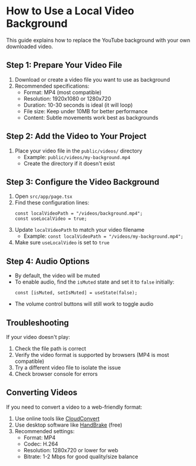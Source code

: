 # How to Use a Local Video Background

This guide explains how to replace the YouTube background with your own downloaded video.

## Step 1: Prepare Your Video File

1. Download or create a video file you want to use as background
2. Recommended specifications:
   - Format: MP4 (most compatible)
   - Resolution: 1920x1080 or 1280x720
   - Duration: 10-30 seconds is ideal (it will loop)
   - File size: Keep under 10MB for better performance
   - Content: Subtle movements work best as backgrounds

## Step 2: Add the Video to Your Project

1. Place your video file in the `public/videos/` directory
   - Example: `public/videos/my-background.mp4`
   - Create the directory if it doesn't exist

## Step 3: Configure the Video Background

1. Open `src/app/page.tsx`
2. Find these configuration lines:
   ```tsx
   const localVideoPath = "/videos/background.mp4";
   const useLocalVideo = true;
   ```
3. Update `localVideoPath` to match your video filename
   - Example: `const localVideoPath = "/videos/my-background.mp4";`
4. Make sure `useLocalVideo` is set to `true`

## Step 4: Audio Options

- By default, the video will be muted
- To enable audio, find the `isMuted` state and set it to `false` initially:
  ```tsx
  const [isMuted, setIsMuted] = useState(false);
  ```
- The volume control buttons will still work to toggle audio

## Troubleshooting

If your video doesn't play:

1. Check the file path is correct
2. Verify the video format is supported by browsers (MP4 is most compatible)
3. Try a different video file to isolate the issue
4. Check browser console for errors

## Converting Videos

If you need to convert a video to a web-friendly format:

1. Use online tools like [CloudConvert](https://cloudconvert.com/)
2. Use desktop software like [HandBrake](https://handbrake.fr/) (free)
3. Recommended settings:
   - Format: MP4
   - Codec: H.264
   - Resolution: 1280x720 or lower for web
   - Bitrate: 1-2 Mbps for good quality/size balance
